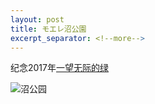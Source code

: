 ```yaml
---
layout: post
title: モエレ沼公園
excerpt_separator: <!--more-->
---
```


纪念2017年[一望无际的绿](https://moerenumapark.jp/cn/)

<!--more-->

![沼公园](https://cmour.com/post-images/P1014799.JPG)

